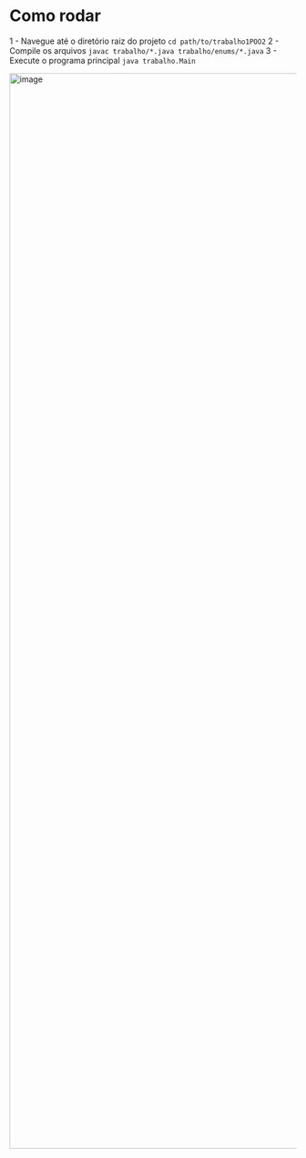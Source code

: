 # Como rodar

1 - Navegue até o diretório raiz do projeto
``` cd path/to/trabalho1POO2 ```
2 - Compile os arquivos
```javac trabalho/*.java trabalho/enums/*.java```
3 - Execute o programa principal
```java trabalho.Main```

<img width="808" height="1890" alt="image" src="https://github.com/user-attachments/assets/256b8038-612f-4b28-b783-8173a6848aac" />
